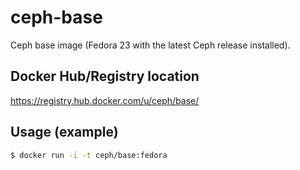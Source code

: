 # ceph-base

Ceph base image (Fedora 23 with the latest Ceph release installed).

## Docker Hub/Registry location

https://registry.hub.docker.com/u/ceph/base/

## Usage (example)

```bash
$ docker run -i -t ceph/base:fedora
```
 
